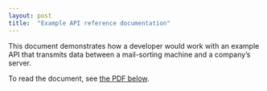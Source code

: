 ```yaml
---
layout: post
title:  "Example API reference documentation"
---
```

This document demonstrates how a developer would work with an example API that transmits data between a mail-sorting machine and a company’s server. 

To read the document, see <a href="/samples/API-reference-documentation.pdf">the PDF below</a>.

<object style="min-height: 600px;" data="/samples/API-reference-documentation.pdf" width="100%" height="100%" type='application/pdf'/>